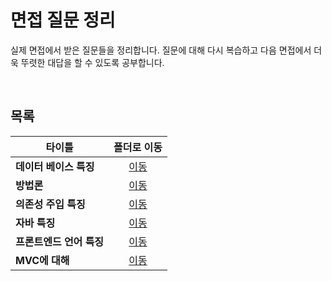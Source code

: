 # 면접 질문 정리
실제 면접에서 받은 질문들을 정리합니다. 질문에 대해 다시 복습하고 다음 면접에서 더욱 뚜렷한 대답을 할 수 있도록 공부합니다.   

<br/>

## 목록
|타이틀|폴더로 이동|
|---|:---:|
|**데이터 베이스 특징**|[이동](https://github.com/Hschan2/EverythingAboutJava/blob/master/Basic/%EB%A9%B4%EC%A0%91%20%EC%A7%88%EB%AC%B8%20%EC%A0%95%EB%A6%AC/%EB%8D%B0%EC%9D%B4%ED%84%B0%20%EB%B2%A0%EC%9D%B4%EC%8A%A4%20%ED%8A%B9%EC%A7%95.md)|
|**방법론**|[이동](https://github.com/Hschan2/EverythingAboutJava/blob/master/Basic/%EB%A9%B4%EC%A0%91%20%EC%A7%88%EB%AC%B8%20%EC%A0%95%EB%A6%AC/%EB%B0%A9%EB%B2%95%EB%A1%A0.md)|
|**의존성 주입 특징**|[이동](https://github.com/Hschan2/EverythingAboutJava/blob/master/Basic/%EB%A9%B4%EC%A0%91%20%EC%A7%88%EB%AC%B8%20%EC%A0%95%EB%A6%AC/%EC%9D%98%EC%A1%B4%EC%84%B1%20%EC%A3%BC%EC%9E%85%20%ED%8A%B9%EC%A7%95.md)|
|**자바 특징**|[이동](https://github.com/Hschan2/EverythingAboutJava/blob/master/Basic/%EB%A9%B4%EC%A0%91%20%EC%A7%88%EB%AC%B8%20%EC%A0%95%EB%A6%AC/%EC%9E%90%EB%B0%94%20%ED%8A%B9%EC%A7%95.md)|
|**프론트엔드 언어 특징**|[이동](https://github.com/Hschan2/EverythingAboutJava/blob/master/Basic/%EB%A9%B4%EC%A0%91%20%EC%A7%88%EB%AC%B8%20%EC%A0%95%EB%A6%AC/%ED%94%84%EB%A1%A0%ED%8A%B8%EC%97%94%EB%93%9C%20%EC%96%B8%EC%96%B4%20%ED%8A%B9%EC%A7%95.md)|
|**MVC에 대해**|[이동](https://github.com/Hschan2/EverythingAboutJava/blob/master/Basic/%EB%A9%B4%EC%A0%91%20%EC%A7%88%EB%AC%B8%20%EC%A0%95%EB%A6%AC/MVC.md)|